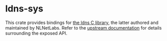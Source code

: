 # ldns-sys

This crate provides bindings for [the ldns C library][ldns-github], the latter
authored and maintained by NLNetLabs.  Refer to the 
[upstream documentation][ldns-docs] for details surrounding the exposed API.

[ldns-docs]: https://nlnetlabs.nl/documentation/ldns
[ldns-github]: https://github.com/NLnetLabs/ldns
